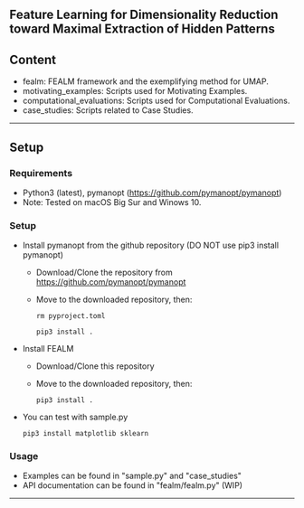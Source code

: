 ## Feature Learning for Dimensionality Reduction toward Maximal Extraction of Hidden Patterns

Content
-----
* fealm: FEALM framework and the exemplifying method for UMAP.
* motivating_examples: Scripts used for Motivating Examples.
* computational_evaluations: Scripts used for Computational Evaluations.
* case_studies: Scripts related to Case Studies.

******

Setup
-----

### Requirements
* Python3 (latest), pymanopt (https://github.com/pymanopt/pymanopt)
* Note: Tested on macOS Big Sur and Winows 10.

### Setup
* Install pymanopt from the github repository (DO NOT use pip3 install pymanopt)

  * Download/Clone the repository from https://github.com/pymanopt/pymanopt

  * Move to the downloaded repository, then:

    `rm pyproject.toml`

    `pip3 install .`

* Install FEALM

  * Download/Clone this repository

  * Move to the downloaded repository, then:

    `pip3 install .`

* You can test with sample.py

    `pip3 install matplotlib sklearn`

### Usage
* Examples can be found in "sample.py" and "case_studies"
* API documentation can be found in "fealm/fealm.py" (WIP)

******
